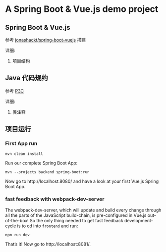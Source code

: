 # A Spring Boot & Vue.js demo project

## Spring Boot & Vue.js

参考 [jonashackt/spring-boot-vuejs](https://github.com/jonashackt/spring-boot-vuejs) 搭建

详细:

1. 项目结构

## Java 代码规约

参考 [P3C](https://github.com/alibaba/p3c)

详细:

1. 类注释


## 项目运行

### First App run

```
mvn clean install
```

Run our complete Spring Boot App:

```
mvn --projects backend spring-boot:run
```

Now go to http://localhost:8080/ and have a look at your first Vue.js Spring Boot App.



### fast feedback with webpack-dev-server

The webpack-dev-server, which will update and build every change through all the parts of the JavaScript build-chain, is pre-configured in Vue.js out-of-the-box! So the only thing needed to get fast feedback development-cycle is to cd into `frontend` and run:

```
npm run dev
```

That’s it! Now go to http://localhost:8081/.
